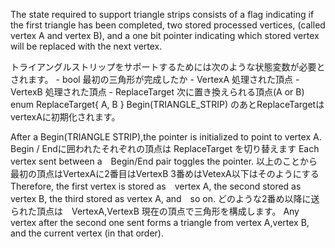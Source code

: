  
The state required to support triangle strips consists of a flag indicating
if the first triangle has been completed, two stored processed vertices, (called
vertex A and vertex B), and a one bit pointer indicating which stored vertex
will be replaced with the next vertex.


トライアングルストリップをサポートするためには次のような状態変数が必要とされます。
    - bool 最初の三角形が完成したか
    - VertexA 処理された頂点
    - VertexB 処理された頂点
    - ReplaceTarget 次に置き換えられる頂点(A or B)
enum ReplaceTarget{
A, 
B
}
Begin(TRIANGLE_STRIP) のあとReplaceTargetはvertexAに初期化されます。

After a Begin(TRIANGLE STRIP),the pointer is initialized to point to vertex A.
Begin / Endに囲われたそれぞれの頂点は ReplaceTarget を切り替えます
Each vertex sent between a　Begin/End pair toggles the pointer.
以上のことから最初の頂点はVertexAに2番目はVertexB 3番めはVetexA以下はそのようにする 
Therefore, the first vertex is stored as　vertex A, the second stored as vertex B, the third stored as vertex A, and　so on.
どのような2番め以降に送られた頂点は　VertexA,VertexB 現在の頂点で三角形を構成します。
Any vertex after the second one sent forms a triangle from vertex A,vertex B, and the current vertex (in that order).


